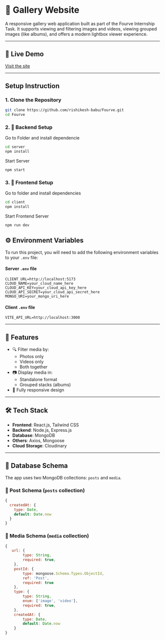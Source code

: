 # 📸 Gallery Website 

A responsive gallery web application built as part of the Fourve Internship Task. It supports viewing and filtering images and videos, viewing grouped images (like albums), and offers a modern lightbox viewer experience.

---
## 🔗 Live Demo

[Visit the site](fourve-zop1.onrender.com/)

---
## Setup Instruction

### 1. Clone the Repository

```sh
git clone https://github.com/rishikesh-babu/Fourve.git
cd Fourve
```

### 2. 🧩 Backend Setup

Go to Folder and install dependencie
```sh
cd server
npm install
```

Start Server
```sh
npm start
```

### 3. 🎨 Frontend Setup

Go to folder and install dependencies
```sh
cd client
npm install 
```

Start Frontend Server
```sh
npm run dev
```

## ⚙️ Environment Variables
To run this project, you will need to add the following environment variables to your `.env` file:
#### Server  `.env` file
```env
CLIENT_URL=http://localhost:5173
CLOUD_NAME=your_cloud_name_here
CLOUD_API_KEY=your_cloud_api_key_here
CLOUD_API_SECRET=your_cloud_api_secret_here
MONGO_URI=your_mongo_uri_here
```

#### Client  `.env` file
```env
VITE_API_URL=http://localhost:3000
```

---
## 🚀 Features

- 🔍 Filter media by:
  - Photos only
  - Videos only
  - Both together
- 📷 Display media in:
  - Standalone format
  - Grouped stacks (albums)
- 📱 Fully responsive design

---

## 🛠️ Tech Stack

- **Frontend**: React.js, Tailwind CSS
- **Backend**: Node.js, Express.js
- **Database**: MongoDB
- **Others**: Axios, Mongoose
- **Cloud Storage**: Cloudinary

---

## 🧱 Database Schema

The app uses two MongoDB collections: `posts` and `media`.

### 📄 Post Schema (`posts` collection)
```js
{
  createdAt: {
    type: Date,
    default: Date.now
  }
}
```

### 📄 Media Schema (`media` collection)
```js
{
   url: {
        type: String, 
        required: true,
    },
    postId: {
        type: mongoose.Schema.Types.ObjectId, 
        ref: 'Post', 
        required: true
    }, 
    type: {
        type: String, 
        enum: ['image', 'video'], 
        required: true,
    }, 
    createdAt: {
        type: Date, 
        default: Date.now
    }
}
```
